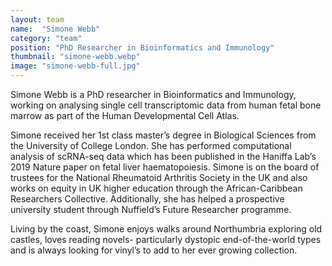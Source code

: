 ```yaml
---
layout: team
name:  "Simone Webb"
category: "team"
position: "PhD Researcher in Bioinformatics and Immunology"
thumbnail: "simone-webb.webp"
image: "simone-webb-full.jpg"
---
```

Simone Webb is a PhD researcher in Bioinformatics and Immunology, working on analysing single cell transcriptomic data from human fetal bone marrow as part of the Human Developmental Cell Atlas. 

Simone received her 1st class master’s degree in Biological Sciences from the University of College London. She has performed computational analysis of scRNA-seq data which has been published in the Haniffa Lab’s 2019 Nature paper on fetal liver haematopoiesis. Simone is on the board of trustees for the National Rheumatoid Arthritis Society in the UK and also works on equity in UK higher education through the African-Caribbean Researchers Collective. Additionally, she has helped a prospective university student through Nuffield’s Future Researcher programme.

Living by the coast, Simone enjoys walks around Northumbria exploring old castles, loves reading novels- particularly dystopic end-of-the-world types and is always looking for vinyl’s to add to her ever growing collection.
